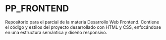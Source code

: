 # PP_FRONTEND
Repositorio para el parcial de la materia Desarrollo Web Frontend. Contiene el código y estilos del proyecto desarrollado con HTML y CSS, enfocándose en una estructura semántica y diseño responsivo.
